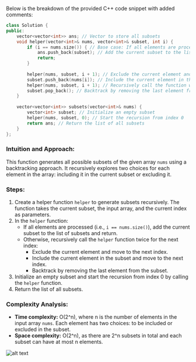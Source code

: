 Below is the breakdown of the provided C++ code snippet with added comments:

```cpp
class Solution {
public:
    vector<vector<int>> ans; // Vector to store all subsets
    void helper(vector<int>& nums, vector<int>& subset, int i) {
        if (i == nums.size()) { // Base case: If all elements are processed
            ans.push_back(subset); // Add the current subset to the list of subsets
            return;
        }
        
        helper(nums, subset, i + 1); // Exclude the current element and move to the next index
        subset.push_back(nums[i]); // Include the current element in the subset
        helper(nums, subset, i + 1); // Recursively call the function with the next index
        subset.pop_back(); // Backtrack by removing the last element from the subset
    }
    
    vector<vector<int>> subsets(vector<int>& nums) {
        vector<int> subset; // Initialize an empty subset
        helper(nums, subset, 0); // Start the recursion from index 0
        return ans; // Return the list of all subsets
    }
};
```

### Intuition and Approach:
This function generates all possible subsets of the given array `nums` using a backtracking approach. It recursively explores two choices for each element in the array: including it in the current subset or excluding it. 

### Steps:
1. Create a helper function `helper` to generate subsets recursively. The function takes the current subset, the input array, and the current index as parameters.
2. In the `helper` function:
   - If all elements are processed (i.e., `i == nums.size()`), add the current subset to the list of subsets and return.
   - Otherwise, recursively call the `helper` function twice for the next index:
     - Exclude the current element and move to the next index.
     - Include the current element in the subset and move to the next index.
     - Backtrack by removing the last element from the subset.
3. Initialize an empty subset and start the recursion from index 0 by calling the `helper` function.
4. Return the list of all subsets.

### Complexity Analysis:
- **Time complexity:** O(2^n), where n is the number of elements in the input array `nums`. Each element has two choices: to be included or excluded in the subset.
- **Space complexity:** O(2^n), as there are 2^n subsets in total and each subset can have at most n elements.



![alt text](https://media.geeksforgeeks.org/wp-content/uploads/20230911132238/print-all-subsets.png)